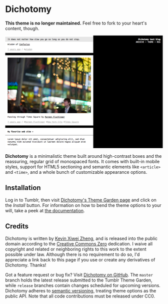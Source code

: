 # Dichotomy

**This theme is no longer maintained.**
Feel free to fork to your heart's content, though.

![](screenshots/default.png)

**Dichotomy** is a minimalistic theme built around high-contrast boxes
and the reassuring, regular grid of monospaced fonts.
It comes with built-in mobile styles, support for HTML5 sectioning and
semantic elements like `<article>` and `<time>`, and a whole bunch of
customizable appearance options.


## Installation

Log in to Tumblr, then visit [Dichotomy's Theme Garden
page](https://www.tumblr.com/theme/38335) and click on the *Install*
button.
For information on how to bend the theme options to your will, take a
peek at [the documentation](https://github.com/kxz/dichotomy/wiki).


## Credits

Dichotomy is written by [Kevin Xiwei Zheng](https://room208.org/),
and is released into the public domain according to the [Creative
Commons Zero](http://creativecommons.org/publicdomain/zero/1.0/)
dedication.
I waive all copyright and related or neighboring rights to this work to
the extent possible under law.
Although there is no requirement to do so, I'd appreciate a link back to
this page if you use or create any derivatives of Dichotomy.
Thanks!

Got a feature request or bug fix?
Visit [Dichotomy on GitHub](https://github.com/kxz/dichotomy).
The `master` branch holds the latest release submitted to the Tumblr
Theme Garden, while `release` branches contain changes scheduled for
upcoming versions.
Dichotomy adheres to [semantic versioning](http://semver.org/), treating
theme options as the public API.
Note that all code contributions must be released under CC0.
